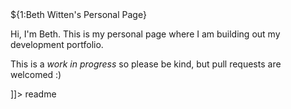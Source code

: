 <snippet>
  <content><![CDATA[

# ${1:Beth Witten's Personal Page}

Hi, I'm Beth. This is my personal page where I am building out my development portfolio.

This is a *work in progress* so please be kind, but pull requests are welcomed :)


]]></content>
  <tabTrigger>readme</tabTrigger>
</snippet>
